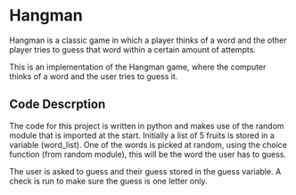 # Hangman
Hangman is a classic game in which a player thinks of a word and the other player tries to guess that word within a certain amount of attempts.

This is an implementation of the Hangman game, where the computer thinks of a word and the user tries to guess it. 

## Code Descrption

The code for this project is written in python and makes use of the random module that is imported at the start. Initially a list of 5 fruits is stored in a variable (word_list). One of the words is picked at random, using the choice function (from random module), this will be the word the user has to guess.

The user is asked to guess and their guess stored in the guess variable. A check is run to make sure the guess is one letter only.
